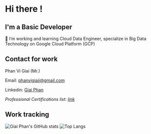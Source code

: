 # Hi there !

## I'm a Basic Developer

🌱 I’m working and learning Cloud Data Engineer, specialize in Big Data Technology on Google Cloud Platform (GCP)

## Contact for work

Phan Vi Giai (Mr.)    

Email: phanvigiaii@gmail.com

Linkedin: [Giai Phan](https://www.linkedin.com/in/giaiphan/)

<!-- <img src="https://api.accredible.com/v1/frontend/credential_website_embed_image/certificate/51998435" alt="drawing" width=400/><img src="https://api.accredible.com/v1/frontend/credential_website_embed_image/certificate/55183215" alt="drawing" width=400/> -->

*Professional Certifications list: [link](https://googlecloudcertified.credential.net/profile/ea5f1cab857ab2795c66eb2304a4fe2aca7c4119?name=giai%20phan)*
## Work tracking

![Giai Phan's GitHub stats](https://github-readme-stats.vercel.app/api?username=zaivi&show_icons=true&theme=radical)
![Top Langs](https://github-readme-stats.vercel.app/api/top-langs/?username=zaivi&layout=compact&theme=radical)
